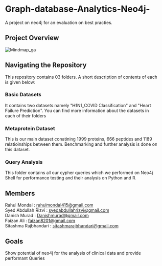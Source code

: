 # Graph-database-Analytics-Neo4j-
A project on neo4j for an evaluation on best practies. 

## Project Overview
![Mindmap_ga](https://user-images.githubusercontent.com/57228346/127015067-0f4030e2-9b14-4568-9106-cbea04bdb4f8.png)

## Navigating the Repository
This repository contains 03 folders. A short description of contents of each is given below:
  ### Basic Datasets
  It contains two datasets namely "H1N1_COVID Classification" and "Heart Failure Prediction". You can find more information about the datasets in each of their folders
  
  ### Metaprotein Dataset
  This is our main dataset conatining 1999 proteins, 666 peptides and 1189 relatioinships between them. Benchmarking and further analysis is done on this dataset.
  
  ### Query Analysis
  This folder contains all our cypher queries which we performed on Neo4j Shell for performance testing and their analysis on Python and R. 

## Members
Rahul Mondal : rahulmondal415@gmail.com <br/>
Syed Abdullah Rizvi : syedabdullahrizvi@gmail.com<br/>
Danish Murad : Danishmurad@gmail.com <br/>
Faizan Ali : faizan8201@gmail.com <br/>
Sitashma Rajbhandari : sitashmarajbhandari@gmail.com <br/>

## Goals
Show potential of neo4j for the analysis of clinical data and provide performant Queries







